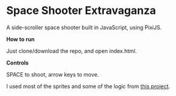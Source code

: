 # Space Shooter Extravaganza #

A side-scroller space shooter built in JavaScript, using PixiJS.

**How to run**

Just clone/download the repo, and open index.html.

**Controls**
 
SPACE to shoot, arrow keys to move.

I used most of the sprites and some of the logic from [this project](https://github.com/Karzam/Spaceship_Tutorial_Part_1).
